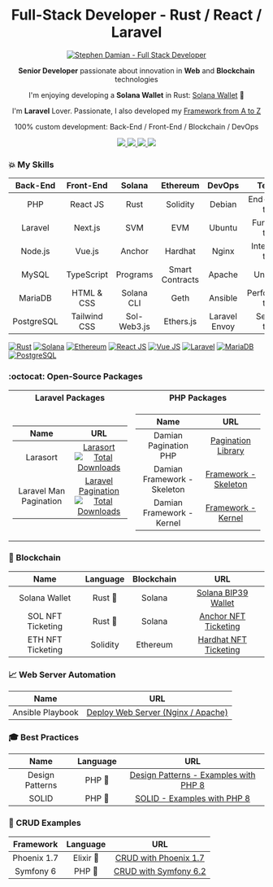 <h1 align="center">
    Full-Stack Developer - Rust / React / Laravel
</h1>

<p align="center">
    <a href="https://github.com/s-damian">
        <img src="https://raw.githubusercontent.com/s-damian/medias/main/s-damian-logo-full-stack.webp" alt="Stephen Damian - Full Stack Developer">
    </a>
</p>

<p align="center">
    <strong>Senior Developer</strong> passionate about innovation in <strong>Web</strong> and <strong>Blockchain</strong> technologies
</p>
<p align="center">
    I'm enjoying developing a <strong>Solana Wallet</strong> in Rust: <a href="https://github.com/s-damian/rust-solana-wallet">Solana Wallet</a> 🦀
</p>
<p align="center">
    I'm <strong>Laravel</strong> Lover. Passionate, I also developed my <a href="https://github.com/s-damian/damian-php">Framework from A to Z</a>
</p>
<p align="center">
    100% custom development: Back-End / Front-End / Blockchain / DevOps
</p>

<p align="center">
<a href="https://www.damian-freelance.com/">
    <img src="https://img.shields.io/badge/My%20Website-en-green">
</a>
<a href="https://www.damian-freelance.fr/">
    <img src="https://img.shields.io/badge/My%20Website-fr-green">
</a>
<a href="https://www.linkedin.com/in/stephen-damian/">
    <img src="https://img.shields.io/badge/-Linkedin-blue?style=flat-square&logo=linkedin">
</a>
<a href="https://github.com/s-damian">
    <img src="https://img.shields.io/badge/-Github-black?style=flat-square&logo=github">
</a>
</p>

### 💥 My Skills

| Back-End   | Front-End    | Solana      | Ethereum        | DevOps        | Testing           |
|:----------:|:------------:|:-----------:|:---------------:|:-------------:|:-----------------:|
| PHP        | React JS     | Rust        | Solidity        | Debian        | End-to-End tests  |
| Laravel    | Next.js      | SVM         | EVM             | Ubuntu        | Functional tests  |
| Node.js    | Vue.js       | Anchor      | Hardhat         | Nginx         | Integration tests |
| MySQL      | TypeScript   | Programs    | Smart Contracts | Apache        | Unit tests        |
| MariaDB    | HTML & CSS   | Solana CLI  | Geth            | Ansible       | Performance tests |
| PostgreSQL | Tailwind CSS | Sol-Web3.js | Ethers.js       | Laravel Envoy | Security tests    |

[![Rust](https://raw.githubusercontent.com/s-damian/medias/main/technos/rust.webp)](https://github.com/s-damian)
[![Solana](https://raw.githubusercontent.com/s-damian/medias/main/technos/solana.webp)](https://github.com/s-damian)
[![Ethereum](https://raw.githubusercontent.com/s-damian/medias/main/technos/ethereum.webp)](https://github.com/s-damian)
[![React JS](https://raw.githubusercontent.com/s-damian/medias/main/technos/react-js.webp)](https://github.com/s-damian)
[![Vue JS](https://raw.githubusercontent.com/s-damian/medias/main/technos/vue-js.webp)](https://github.com/s-damian)
[![Laravel](https://raw.githubusercontent.com/s-damian/medias/main/technos/laravel.webp)](https://github.com/s-damian)
[![MariaDB](https://raw.githubusercontent.com/s-damian/medias/main/technos/mariadb.webp)](https://github.com/s-damian)
[![PostgreSQL](https://raw.githubusercontent.com/s-damian/medias/main/technos/postgresql.webp)](https://github.com/s-damian)

### :octocat: Open-Source Packages

<table>

<tr><th>Laravel Packages</th><th>PHP Packages</th></tr>

<tr>

<td>

| Name | URL |
|:----:|:---:|
| Larasort | [Larasort](https://github.com/s-damian/larasort)<br>[![Total Downloads](https://poser.pugx.org/s-damian/larasort/downloads)](https://packagist.org/packages/s-damian/larasort) |
| Laravel Man Pagination | [Laravel Pagination](https://github.com/s-damian/laravel-man-pagination)<br>[![Total Downloads](https://poser.pugx.org/s-damian/laravel-man-pagination/downloads)](https://packagist.org/packages/s-damian/laravel-man-pagination) |

</td>

<td>

| Name | URL |
|:----:|:---:|
| Damian Pagination PHP | [Pagination Library](https://github.com/s-damian/damian-pagination-php) |
| Damian Framework - Skeleton | [Framework - Skeleton](https://github.com/s-damian/damian-php) |
| Damian Framework - Kernel | [Framework - Kernel](https://github.com/s-damian/damian-php-fw) |

</td>

</tr>

</table>

### 🔗 Blockchain

| Name | Language | Blockchain | URL |
|:---------:|:--------:|:---:|:---:|
| Solana Wallet | Rust 🦀 | Solana | [Solana BIP39 Wallet](https://github.com/s-damian/rust-solana-wallet) |
| SOL NFT Ticketing | Rust 🦀 | Solana | [Anchor NFT Ticketing](https://github.com/s-damian/anchor-nft-ticketing) |
| ETH NFT Ticketing | Solidity | Ethereum | [Hardhat NFT Ticketing](https://github.com/s-damian/hardhat-nft-ticketing) |

### 📈 Web Server Automation

| Name | URL |
|:----:|:---:|
| Ansible Playbook | [Deploy Web Server (Nginx / Apache)](https://github.com/s-damian/ansible-web-server-debian) |

### 🎓 Best Practices

| Name | Language | URL |
|:----:|:---:|:---:|
| Design Patterns | PHP 🐘 | [Design Patterns - Examples with PHP 8](https://github.com/s-damian/design-patterns-php) |
| SOLID | PHP 🐘 | [SOLID - Examples with PHP 8](https://github.com/s-damian/solid-php) |

### 📖 CRUD Examples

| Framework | Language | URL |
|:---------:|:--------:|:---:|
| Phoenix 1.7 | Elixir 💎 | [CRUD with Phoenix 1.7](https://github.com/s-damian/phoenix-crud-example) |
| Symfony 6 | PHP 🐘 | [CRUD with Symfony 6.2](https://github.com/s-damian/symfony-crud-example) |
